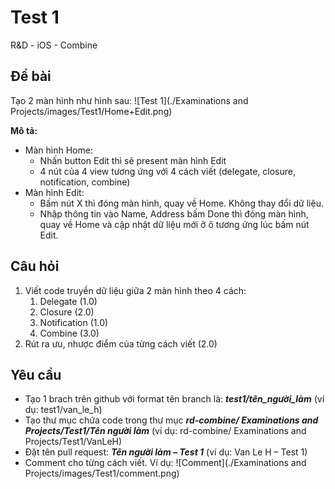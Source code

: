 # Test 1
R&amp;D - iOS - Combine

## Đề bài
Tạo 2 màn hình như hình sau:
![Test 1](./Examinations and Projects/images/Test1/Home+Edit.png)

**Mô tả:**
* Màn hình Home:
    * Nhấn button Edit thì sẽ present màn hình Edit
    * 4 nút của 4 view tương ứng với 4 cách viết (delegate, closure, notification, combine)
* Màn hình Edit:
    * Bấm nút X thì đóng màn hình, quay về Home. Không thay đổi dữ liệu.
    * Nhập thông tin vào Name, Address bấm Done thì đóng màn hình, quay về Home và cập nhật dữ liệu mới ở ô tương ứng lúc bấm nút Edit.

## Câu hỏi
1. Viết code truyền dữ liệu giữa 2 màn hình theo 4 cách:
    1. Delegate (1.0)
    2. Closure (2.0)
    3. Notification (1.0)
    4. Combine (3.0)
2. Rút ra ưu, nhược điểm của từng cách viết (2.0)

## Yêu cầu
 * Tạo 1 brach trên github với format tên branch là: _**test1/tên_người_làm**_ (ví dụ: test1/van_le_h)
 * Tạo thư mục chứa code trong thư mục _**rd-combine/ Examinations and Projects/Test1/*Tên người làm***_ (ví dụ: rd-combine/ Examinations and Projects/Test1/VanLeH)
 * Đặt tên pull request: _**Tên người làm – Test 1**_ (ví dụ: Van Le H – Test 1)
 * Comment cho từng cách viết. Ví dụ:
 ![Comment](./Examinations and Projects/images/Test1/comment.png)

